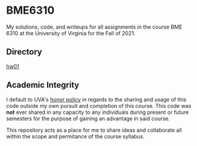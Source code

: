 # BME6310
My solutions, code, and writeups for all assignments in the course BME 6310 at the University of Virginia for the Fall of 2021.

## Directory
[hw01](/hw01)

## Academic Integrity
I default to UVA's [honor policy](https://honor.virginia.edu/overview) in regards to the sharing and usage of this code outside my own pursuit and completion of this course. This code was **not** ever shared in any capacity to any individuals during present or future semesters for the purpose of gaining an advantage in said course.

This repository acts as a place for me to share ideas and collaborate all within the scope and permitance of the course syllabus.